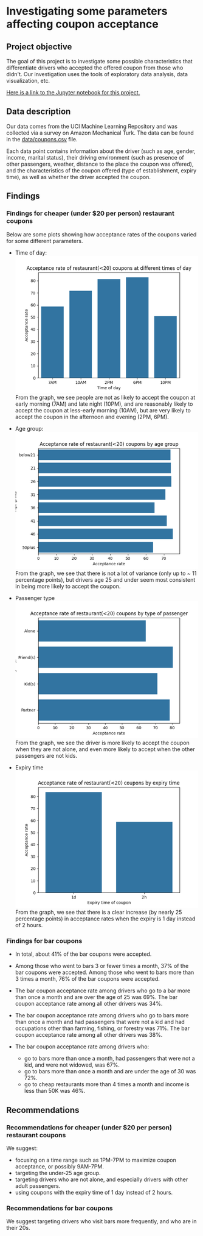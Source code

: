 # Investigating some parameters affecting coupon acceptance

## Project objective

The goal of this project is to investigate some possible characteristics that differentiate drivers who accepted the offered coupon from those who didn't. Our investigation uses the tools of exploratory data analysis, data visualization, etc.

[Here is a link to the Jupyter notebook for this project.](<prompt (edited).ipynb>)

## Data description

Our data comes from the UCI Machine Learning Repository and was collected via a survey on Amazon Mechanical Turk. The data can be found in the [data/coupons.csv](data/coupons.csv) file.

Each data point contains information about the driver (such as age, gender, income, marital status), their driving environment (such as presence of other passengers, weather, distance to the place the coupon was offered), and the characteristics of the coupon offered (type of establishment, expiry time), as well as whether the driver accepted the coupon.

## Findings

### Findings for cheaper (under $20 per person) restaurant coupons

Below are some plots showing how acceptance rates of the coupons varied for some different parameters.

- Time of day:
\
![](Plots/Restaurant(<20)CouponAcceptanceRateByTimeOfDay.png)
\
From the graph, we see people are not as likely to accept the coupon at early morning (7AM) and late night (10PM),
and are reasonably likely to accept the coupon at less-early morning (10AM),
but are very likely to accept the coupon in the afternoon and evening (2PM, 6PM).

- Age group:
\
![](Plots/Restaurant(<20)CouponAcceptanceRateByAgeGroup.png)
\
From the graph, we see that there is not a lot of variance (only up to ~ 11 percentage points), but drivers age 25 and under seem most consistent in being more likely to accept the coupon.

- Passenger type
\
![](Plots/Restaurant(<20)CouponAcceptanceRateByPassenger.png)
\
From the graph, we see the driver is more likely to accept the coupon when they are not alone, and even more likely to accept when the other passengers are not kids.

- Expiry time
\
![](Plots/Restaurant(<20)CouponAcceptanceRateByExpiry.png)
\
From the graph, we see that there is a clear increase (by nearly 25 percentage points) in acceptance rates when the expiry is 1 day instead of 2 hours.

### Findings for bar coupons

- In total, about 41% of the bar coupons were accepted.

- Among those who went to bars 3 or fewer times a month, 37% of the bar coupons were accepted.
Among those who went to bars more than 3 times a month, 76% of the bar coupons were accepted.

- The bar coupon acceptance rate among drivers who go to a bar more than once a month and are over the age of 25 was 69%.
The bar coupon acceptance rate among all other drivers was 34%.

- The bar coupon acceptance rate among drivers who go to bars more than once a month and had passengers that were not a kid and had occupations other than farming, fishing, or forestry was 71%.
The bar coupon acceptance rate among all other drivers was 38%.

- The bar coupon acceptance rate among drivers who:
  - go to bars more than once a month, had passengers that were not a kid, and were not widowed, was 67%.
  - go to bars more than once a month and are under the age of 30 was 72%.
  - go to cheap restaurants more than 4 times a month and income is less than 50K was 46%.

## Recommendations

### Recommendations for cheaper (under $20 per person) restaurant coupons

We suggest: 

- focusing on a time range such as 1PM-7PM to maximize coupon acceptance, or possibly 9AM-7PM.
- targeting the under-25 age group.
- targeting drivers who are not alone, and especially drivers with other adult passengers.
- using coupons with the expiry time of 1 day instead of 2 hours.

### Recommendations for bar coupons

We suggest targeting drivers who visit bars more frequently, and who are in their 20s.

